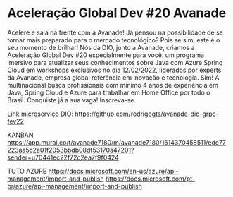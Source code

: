 # Aceleração Global Dev #20 Avanade
Acelere e saia na frente com a Avanade! Já pensou na possibilidade de se tornar mais preparado para o mercado tecnológico? Pois se sim, este é o seu momento de brilhar! Nós da DIO, junto a Avanade, criamos a Aceleração Global Dev #20 especialmente para você: um programa imersivo para atualizar seus conhecimentos sobre Java com Azure Spring Cloud em workshops exclusivos no dia 12/02/2022, liderados por experts da Avanade, empresa global referência em inovação e tecnologia. Sim! A multinacional busca profissionais com mínimo 4 anos de experiência em Java, Spring Cloud e Azure para trabalhar em Home Office por todo o Brasil. Conquiste já a sua vaga! Inscreva-se.

Link microserviço DIO:
https://github.com/rodrigogts/avanade-dio-grpc-fev22

KANBAN
https://app.mural.co/t/avanade7180/m/avanade7180/1614370458511/ede77223aa5c2a01f2053bbdb08df53170a47201?sender=u70441ec22f72c2ea7f9f0424

TUTO AZURE
https://docs.microsoft.com/en-us/azure/api-management/import-and-publish
https://docs.microsoft.com/pt-br/azure/api-management/import-and-publish